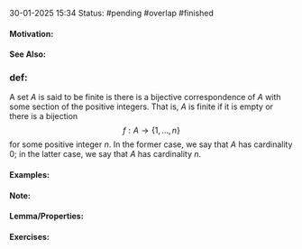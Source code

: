 30-01-2025 15:34
Status: #pending #overlap #finished
#### Motivation:
#### See Also:
### def:
A set $A$ is said to be finite is there is a bijective correspondence of $A$ with some section of the positive integers. That is, $A$ is finite if it is empty or there is a bijection $$
f:A\to \{1,\dots,n\}
$$
for some positive integer $n$. In the former case, we say that $A$ has cardinality $0$; in the latter case, we say that $A$ has cardinality $n$.
#### Examples:
#### Note:
#### Lemma/Properties:
#### Exercises: